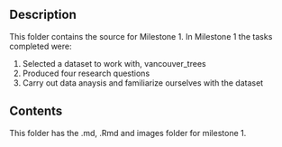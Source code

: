 ## Description ## 
This folder contains the source for Milestone 1. In Milestone 1 the tasks completed were: 
1. Selected a dataset to work with, vancouver_trees 
2. Produced four research questions 
3. Carry out data anaysis and familiarize ourselves with the dataset 

## Contents ## 
This folder has the .md, .Rmd and images folder for milestone 1. 